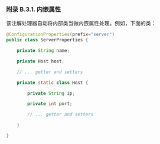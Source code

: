 ### 附录 B.3.1. 内嵌属性

该注解处理器自动将内部类当做内嵌属性处理。例如，下面的类：
```java
@ConfigurationProperties(prefix="server")
public class ServerProperties {

    private String name;

    private Host host;

    // ... getter and setters

    private static class Host {

        private String ip;

        private int port;

        // ... getter and setters

    }

}
```
